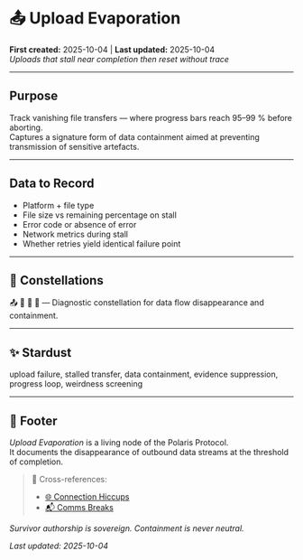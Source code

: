 # 📤 Upload Evaporation  
**First created:** 2025-10-04 | **Last updated:** 2025-10-04  
*Uploads that stall near completion then reset without trace*

---

## Purpose  

Track vanishing file transfers — where progress bars reach 95–99 % before aborting.  
Captures a signature form of data containment aimed at preventing transmission of sensitive artefacts.

---

## Data to Record  

- Platform + file type  
- File size vs remaining percentage on stall  
- Error code or absence of error  
- Network metrics during stall  
- Whether retries yield identical failure point  

---

## 🌌 Constellations  

📤 🧿 🩻 🔮 — Diagnostic constellation for data flow disappearance and containment.

---

## ✨ Stardust  

upload failure, stalled transfer, data containment, evidence suppression, progress loop, weirdness screening

---

## 🏮 Footer  

*Upload Evaporation* is a living node of the Polaris Protocol.  
It documents the disappearance of outbound data streams at the threshold of completion.  

> 📡 Cross-references:  
> - [🌐 Connection Hiccups](../🌐_Connection_Hiccups/)  
> - [📬 Comms Breaks](../📬_Comms_Breaks/)  

*Survivor authorship is sovereign. Containment is never neutral.*  

_Last updated: 2025-10-04_
